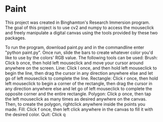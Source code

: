 # Paint

This project was created in Binghamton's Research Immersion program. The goal of this project is to use cv2 and numpy to access the mouseclick and freely manipulate a digital canvas using the tools provided by these two packages.

To run the program, download paint.py and in the commandline enter "python paint.py".
Once run, slide the bars to create whatever color you'd like to use by the colors' RGB value.
The following tools can be used:
Brush: Click b once, then hold left mouseclick and move your cursor around anywhere on the screen.
Line: Click l once, and then hold left mouseclick to begin the line, then drag the cursor in any direction anywhere else and let go of left mouseclick to complete the line. 
Rectangle: Click r once, then hold left mouseclick to begin a corner of the rectangle, then drag the cursor in any direction anywhere else and let go of left mouseclick to complete the opposite corner and the entire rectangle.
Polygon: Click p once, then tap the left mouseclick as many times as desired anywhere on the canvas. Then, to create the polygon, rightclick anywhere inside the points you made.
Fill: Click f once, then left click anywhere in the canvas to fill it with the desired color. 
Quit: Click q
